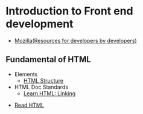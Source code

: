 # Introduction to Front end development 
- [Mozilla(Resources for developers by developers)](https://developer.mozilla.org/en-US/)
## Fundamental of HTML 
- Elements
  * [HTML Structure](https://www.youtube.com/watch?v=uxmB8MlO3m8&t=19s)
- HTML Doc Standards
   * [Learn HTML: Linking](https://www.youtube.com/watch?v=B4tCt6elrU0)
* [Read HTML](https://www.codecademy.com/resources/docs/html/attributes)
